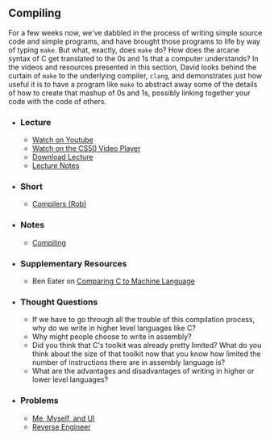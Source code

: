 ## Compiling

For a few weeks now, we've dabbled in the process of writing simple source code and simple programs, and have brought those programs to life by way of typing `make`. But what, exactly, does  `make` do? How does the arcane syntax of C get translated to the 0s and 1s that a computer understands? In the videos and resources presented in this section, David looks behind the curtain of `make` to the underlying compiler, `clang`, and demonstrates just how useful it is to have a program like `make` to abstract away some of the details of how to create that mashup of 0s and 1s, possibly linking together your code with the code of others.

- ### Lecture
  - [Watch on Youtube](https://www.youtube.com/embed/EApk15pCIEA?start=905&end=1029)
  - [Watch on the CS50 Video Player](https://video.cs50.net/2017/fall/lectures/1?t=15m5s)
  - [Download Lecture](http://cdn.cs50.net/2017/fall/lectures/1/lecture1-720p.mp4?download)
  - [Lecture Notes](https://docs.cs50.net/2017/fall/notes/1/lecture1.html#compiling)

- ### Short
  - [Compilers (Rob)](https://www.youtube.com/embed/CSZLNYF4Klo)

- ### Notes
  - [Compiling](/assets/pdfs/unit2/compiling.pdf)

- ### Supplementary Resources
  - Ben Eater on [Comparing C to Machine Language](https://www.youtube.com/embed/yOyaJXpAYZQ)

- ### Thought Questions
  - If we have to go through all the trouble of this compilation process, why do we write in higher level languages like C?
  - Why might people choose to write in assembly?
  - Did you think that C's toolkit was already pretty limited? What do you think about the size of that toolkit now that you know how limited the number of instructions there are in assembly language is?
  - What are the advantages and disadvantages of writing in higher or lower level languages?

- ### Problems
  - [Me, Myself, and UI](https://docs.cs50.net/2018/ap/problems/ui/ui.html)
  - [Reverse Engineer](https://docs.cs50.net/2018/ap/problems/reverse/reverse.html)
